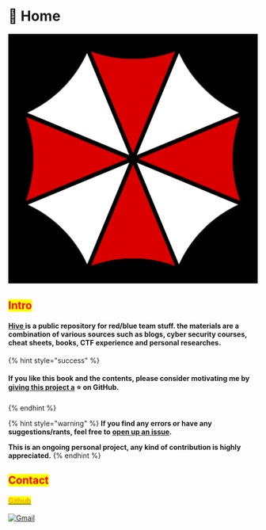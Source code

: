 # 📕 Home

![From resident evil franchise created by Capcom](<.gitbook/assets/image (179).png>)

## <mark style="color:red;">Intro</mark>

#### [Hive ](https://7h3w4lk3r.gitbook.io/the-hive/)is a public repository for red/blue team stuff. the materials are a combination of various sources such as blogs, cyber security courses, cheat sheets, books, CTF experience and personal researches.

{% hint style="success" %}
#### If you like this book and the contents, please consider motivating me by[ giving this project a](https://github.com/7h3w4lk3r/THE\_HIVE) :star: on GitHub.
{% endhint %}

{% hint style="warning" %}
**If you find any errors or have any suggestions/rants, feel free to** [**open up an issue**](https://github.com/7h3w4lk3r/THE\_HIVE/issues)**.**

**This is an ongoing personal project, any kind of contribution is highly appreciated.**
{% endhint %}

## <mark style="color:red;">**Contact**</mark>

#### [<mark style="color:orange;">Github</mark>](https://github.com/7h3w4lk3r)

[![Gmail](https://img.shields.io/badge/Gmail-D14836?style=for-the-badge\&logo=gmail\&logoColor=white)](mailto:bl4ckr4z3r@gmail.com)
